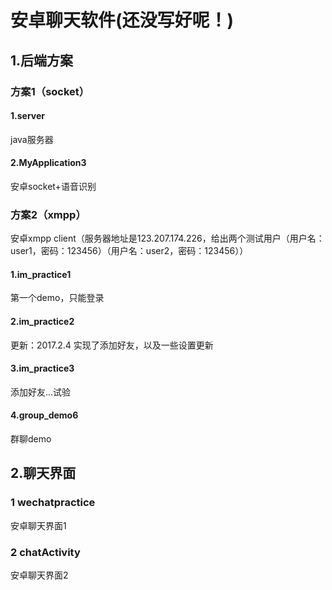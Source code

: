 
# 安卓聊天软件(还没写好呢！)
## 1.后端方案
### 方案1（socket）
#### 1.server
java服务器

#### 2.MyApplication3

安卓socket+语音识别

### 方案2（xmpp）

安卓xmpp client（服务器地址是123.207.174.226，给出两个测试用户（用户名：user1，密码：123456）（用户名：user2，密码：123456））

#### 1.im_practice1

第一个demo，只能登录

#### 2.im_practice2

更新：2017.2.4
实现了添加好友，以及一些设置更新

#### 3.im_practice3

添加好友...试验

#### 4.group_demo6

群聊demo

## 2.聊天界面
### 1 wechatpractice

安卓聊天界面1

### 2 chatActivity

安卓聊天界面2
